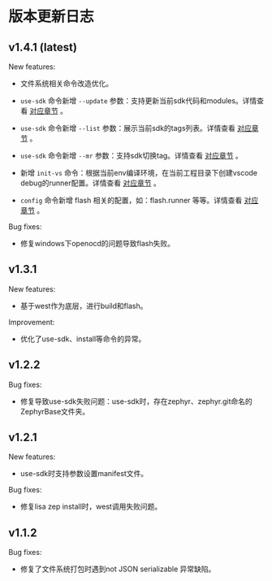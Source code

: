 # 版本更新日志

## v1.4.1 (latest)

New features:


* 文件系统相关命令改造优化。


* `use-sdk` 命令新增 `--update` 参数：支持更新当前sdk代码和modules。详情查看 [对应章节](sdk_command#id2) 。


* `use-sdk` 命令新增 `--list` 参数：展示当前sdk的tags列表。详情查看 [对应章节](sdk_command#sdk) 。


* `use-sdk` 命令新增 `--mr` 参数：支持sdk切换tag。详情查看 [对应章节](sdk_command#id3) 。


* 新增 `init-vs` 命令：根据当前env编译环境，在当前工程目录下创建vscode debug的runner配置。详情查看 [对应章节](debug_command#vscode-debug-runner) 。


* `config` 命令新增 flash 相关的配置，如：flash.runner 等等。详情查看 [对应章节](app_build_flash#id12) 。

Bug fixes:


* 修复windows下openocd的问题导致flash失败。

## v1.3.1

New features:


* 基于west作为底层，进行build和flash。

Improvement:


* 优化了use-sdk、install等命令的异常。

## v1.2.2

Bug fixes:


* 修复导致use-sdk失败问题：use-sdk时，存在zephyr、zephyr.git命名的ZephyrBase文件夹。

## v1.2.1

New features:


* use-sdk时支持参数设置manifest文件。

Bug fixes:


* 修复lisa zep install时，west调用失败问题。

## v1.1.2

Bug fixes:


* 修复了文件系统打包时遇到not JSON serializable 异常缺陷。
